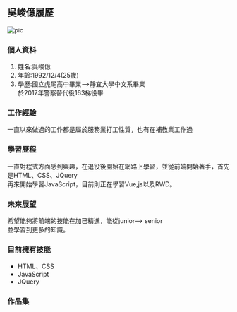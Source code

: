 ## 吳峻億履歷
![pic](https://i.imgur.com/K1lNc1s.png)

### 個人資料

1. 姓名:吳峻億 
2. 年齡:1992/12/4(25歲)
3. 學歷:國立虎尾高中畢業-->靜宜大學中文系畢業  
於2017年警察替代役163梯役畢

### 工作經驗
一直以來做過的工作都是屬於服務業打工性質，也有在補教業工作過  
### 學習歷程

一直對程式方面感到興趣，在退役後開始在網路上學習，並從前端開始著手，首先是HTML、CSS、JQuery  
再來開始學習JavaScript，目前則正在學習Vue,js以及RWD。

### 未來展望
希望能夠將前端的技能在加已精進，能從junior--> senior  
並學習到更多的知識。

### 目前擁有技能
* HTML、CSS
* JavaScript
* JQuery

### 作品集
